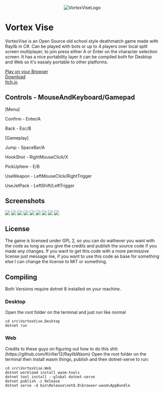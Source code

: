 <p align="center">
	<img src="/Resources/Common/vortex-vise-logo.png" alt="VortexViseLogo" />
</p>
<h1>Vortex Vise</h1>
VortexVise is an Open Source old school style deathmatch game made with Raylib in C#.  
Can be played with bots or up to 4 players over local split screen multiplayer, to join press either A or Enter on the character selection screen.  
It has a nice portability layer it can be compiled both for Desktop and Web so it's easialy portable to other platforms.  

[Play on your Browser](https://samuelfontes.github.io/VortexViseDemo/)  
[Download](https://github.com/SamuelFontes/VortexVise/releases/download/release/VortexVise.zip)  
[Itch.io](https://samuelfontes.itch.io/vortexvise)
<h2>Controls - MouseAndKeyboard/Gamepad  </h2>
[Menu]  

Confirm - Enter/A  

Back - Esc/B  

[Gameplay]  

Jump - SpaceBar/A   

HookShot - RightMouseClick/X  

PickUpItem - E/B  

UseWeapon - LeftMouseClick/RightTrigger  

UseJetPack - LeftShift/LeftTrigger  

<h2>Screenshots</h2>
<img src="/Screenshots/screenshot000.png" />
<img src="/Screenshots/screenshot0001.png" />
<img src="/Screenshots/screenshot0002.png" />
<img src="/Screenshots/screenshot001.png" />
<img src="/Screenshots/screenshot0012.png" />
<img src="/Screenshots/screenshot002.png" />
<img src="/Screenshots/screenshot003.png" />
<img src="/Screenshots/screenshot004.png" />
<img src="/Screenshots/screenshot005.png" />

<h2>License</h2>
The game is licensed under GPL 2, so you can do wathever you want with the code as long as you give the credits and publish the source code if you made any changes.  
If you want to get this code with a more permissive license just message me, if you want to use this code as base for something else I can change the license to MIT or something. 

<h2>Compiling</h2>
Both Versions require dotnet 8 installed on your machine.  
<h3>Desktop</h3>
Open the root folder on the terminal and just run like normal

```
cd src\VortexVise.Desktop
dotnet run
```

<h3>Web</h3>
Credits to these guys on figuring out how to do this shit: (https://github.com/Kiriller12/RaylibWasm)  
Open the root folder on the terminal then install wasm things, publish and then dotnet-serve to run:  

```
cd src\VortexVise.Web
dotnet workload install wasm-tools
dotnet tool install --global dotnet-serve
dotnet publish -c Release
dotnet serve -d bin\Release\net8.0\browser-wasm\AppBundle
```

